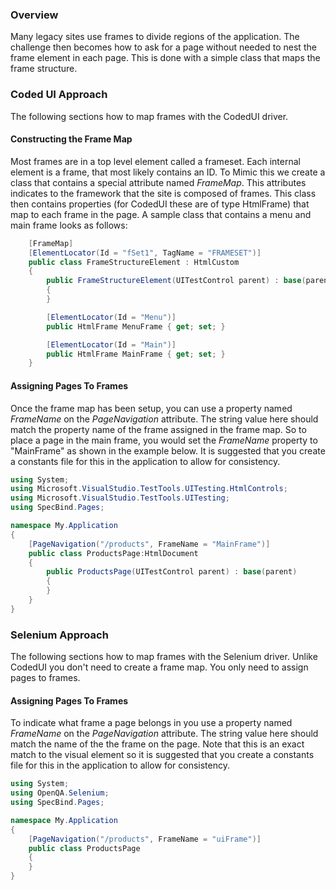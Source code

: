 ### Overview

Many legacy sites use frames to divide regions of the application. The challenge then becomes how to ask for a page without needed to nest the frame element in each page. This is done with a simple class that maps the frame structure.

### Coded UI Approach

The following sections how to map frames with the CodedUI driver.

#### Constructing the Frame Map

Most frames are in a top level element called a frameset. Each internal element is a frame, that most likely contains an ID. To Mimic this we create a class that contains a special attribute named *FrameMap*. This attributes indicates to the framework that the site is composed of frames. This class then contains properties (for CodedUI these are of type HtmlFrame) that map to each frame in the page. A sample class that contains a menu and main frame looks as follows:

```C#
	[FrameMap]
	[ElementLocator(Id = "fSet1", TagName = "FRAMESET")]
	public class FrameStructureElement : HtmlCustom
	{
		public FrameStructureElement(UITestControl parent) : base(parent)
		{
		}

		[ElementLocator(Id = "Menu")]
		public HtmlFrame MenuFrame { get; set; }

		[ElementLocator(Id = "Main")]
		public HtmlFrame MainFrame { get; set; }
	}
``` 

#### Assigning Pages To Frames

Once the frame map has been setup, you can use a property named *FrameName* on the *PageNavigation* attribute. The string value here should match the property name of the frame assigned in the frame map. So to place a page in the main frame, you would set the *FrameName* property to "MainFrame" as shown in the example below. It is suggested that you create a constants file for this in the application to allow for consistency.

```C#
using System;
using Microsoft.VisualStudio.TestTools.UITesting.HtmlControls;
using Microsoft.VisualStudio.TestTools.UITesting;
using SpecBind.Pages;

namespace My.Application
{
	[PageNavigation("/products", FrameName = "MainFrame")]
	public class ProductsPage:HtmlDocument
	{
		public ProductsPage(UITestControl parent) : base(parent)
		{
		}
	}
}
```

### Selenium Approach

The following sections how to map frames with the Selenium driver. Unlike CodedUI you don't need to create a frame map. You only need to assign pages to frames.

#### Assigning Pages To Frames

To indicate what frame a page belongs in you use a property named *FrameName* on the *PageNavigation* attribute. The string value here should match the name of the the frame on the page. Note that this is an exact match to the visual element so it is suggested that you create a constants file for this in the application to allow for consistency.

```C#
using System;
using OpenQA.Selenium;
using SpecBind.Pages;

namespace My.Application
{
	[PageNavigation("/products", FrameName = "uiFrame")]
	public class ProductsPage
	{
	}
}
```